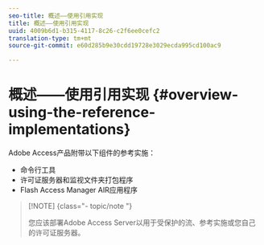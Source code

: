 ```yaml
---
seo-title: 概述——使用引用实现
title: 概述——使用引用实现
uuid: 4009b6d1-b315-4117-8c26-c2f6ee0cefc2
translation-type: tm+mt
source-git-commit: e60d285b9e30cdd19728e3029ecda995cd100ac9

---
```



# 概述——使用引用实现 {#overview-using-the-reference-implementations}

Adobe Access产品附带以下组件的参考实施：

* 命令行工具
* 许可证服务器和监视文件夹打包程序
* Flash Access Manager AIR应用程序

>[!NOTE] {class=&quot;- topic/note &quot;}
>
>您应该部署Adobe Access Server以用于受保护的流、参考实施或您自己的许可证服务器。
